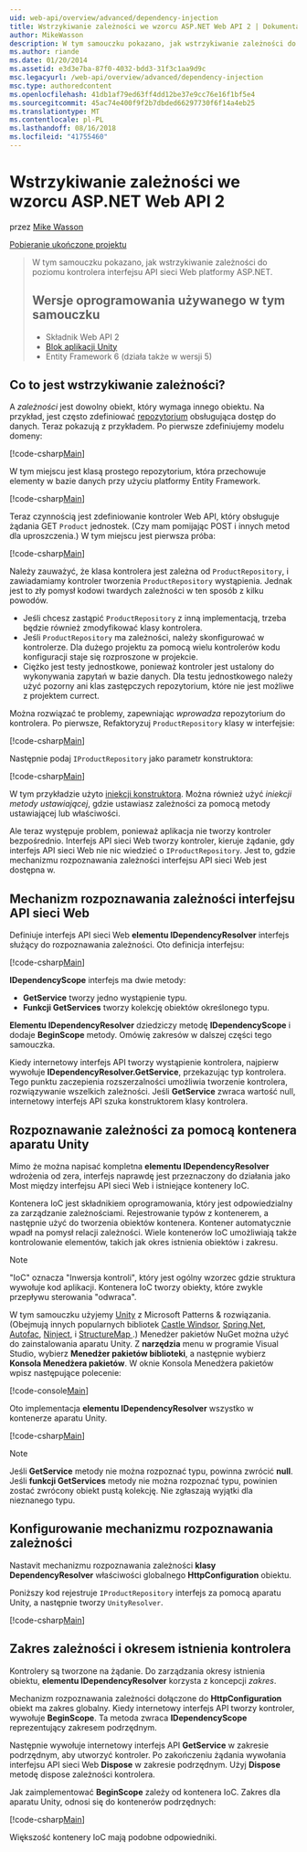 ```yaml
---
uid: web-api/overview/advanced/dependency-injection
title: Wstrzykiwanie zależności we wzorcu ASP.NET Web API 2 | Dokumentacja firmy Microsoft
author: MikeWasson
description: W tym samouczku pokazano, jak wstrzykiwanie zależności do poziomu kontrolera interfejsu API sieci Web platformy ASP.NET. Wersje oprogramowania używanych w samouczek zablokowanych witryn sieci Web API 2 Unity aplikacji...
ms.author: riande
ms.date: 01/20/2014
ms.assetid: e3d3e7ba-87f0-4032-bdd3-31f3c1aa9d9c
msc.legacyurl: /web-api/overview/advanced/dependency-injection
msc.type: authoredcontent
ms.openlocfilehash: 41db1af79ed63ff4dd12be37e9cc76e16f1bf5e4
ms.sourcegitcommit: 45ac74e400f9f2b7dbded66297730f6f14a4eb25
ms.translationtype: MT
ms.contentlocale: pl-PL
ms.lasthandoff: 08/16/2018
ms.locfileid: "41755460"
---
```

<a name="dependency-injection-in-aspnet-web-api-2"></a>Wstrzykiwanie zależności we wzorcu ASP.NET Web API 2
====================
przez [Mike Wasson](https://github.com/MikeWasson)

[Pobieranie ukończone projektu](http://code.msdn.microsoft.com/ASP-NET-Web-API-Tutorial-468ee148)

> W tym samouczku pokazano, jak wstrzykiwanie zależności do poziomu kontrolera interfejsu API sieci Web platformy ASP.NET.
> 
> ## <a name="software-versions-used-in-the-tutorial"></a>Wersje oprogramowania używanego w tym samouczku
> 
> 
> - Składnik Web API 2
> - [Blok aplikacji Unity](https://www.nuget.org/packages/Unity/)
> - Entity Framework 6 (działa także w wersji 5)


## <a name="what-is-dependency-injection"></a>Co to jest wstrzykiwanie zależności?

A *zależności* jest dowolny obiekt, który wymaga innego obiektu. Na przykład, jest często zdefiniować [repozytorium](http://martinfowler.com/eaaCatalog/repository.html) obsługująca dostęp do danych. Teraz pokazują z przykładem. Po pierwsze zdefiniujemy modelu domeny:

[!code-csharp[Main](dependency-injection/samples/sample1.cs)]

W tym miejscu jest klasą prostego repozytorium, która przechowuje elementy w bazie danych przy użyciu platformy Entity Framework.

[!code-csharp[Main](dependency-injection/samples/sample2.cs)]

Teraz czynnością jest zdefiniowanie kontroler Web API, który obsługuje żądania GET `Product` jednostek. (Czy mam pomijając POST i innych metod dla uproszczenia.) W tym miejscu jest pierwsza próba:

[!code-csharp[Main](dependency-injection/samples/sample3.cs)]

Należy zauważyć, że klasa kontrolera jest zależna od `ProductRepository`, i zawiadamiamy kontroler tworzenia `ProductRepository` wystąpienia. Jednak jest to zły pomysł kodowi twardych zależności w ten sposób z kilku powodów.

- Jeśli chcesz zastąpić `ProductRepository` z inną implementacją, trzeba będzie również zmodyfikować klasy kontrolera.
- Jeśli `ProductRepository` ma zależności, należy skonfigurować w kontrolerze. Dla dużego projektu za pomocą wielu kontrolerów kodu konfiguracji staje się rozproszone w projekcie.
- Ciężko jest testy jednostkowe, ponieważ kontroler jest ustalony do wykonywania zapytań w bazie danych. Dla testu jednostkowego należy użyć pozorny ani klas zastępczych repozytorium, które nie jest możliwe z projektem currect.

Można rozwiązać te problemy, zapewniając *wprowadza* repozytorium do kontrolera. Po pierwsze, Refaktoryzuj `ProductRepository` klasy w interfejsie:

[!code-csharp[Main](dependency-injection/samples/sample4.cs)]

Następnie podaj `IProductRepository` jako parametr konstruktora:

[!code-csharp[Main](dependency-injection/samples/sample5.cs)]

W tym przykładzie użyto [iniekcji konstruktora](http://www.martinfowler.com/articles/injection.html#FormsOfDependencyInjection). Można również użyć *iniekcji metody ustawiającej*, gdzie ustawiasz zależności za pomocą metody ustawiającej lub właściwości.

Ale teraz występuje problem, ponieważ aplikacja nie tworzy kontroler bezpośrednio. Interfejs API sieci Web tworzy kontroler, kieruje żądanie, gdy interfejs API sieci Web nie nic wiedzieć o `IProductRepository`. Jest to, gdzie mechanizmu rozpoznawania zależności interfejsu API sieci Web jest dostępna w.

## <a name="the-web-api-dependency-resolver"></a>Mechanizm rozpoznawania zależności interfejsu API sieci Web

Definiuje interfejs API sieci Web **elementu IDependencyResolver** interfejs służący do rozpoznawania zależności. Oto definicja interfejsu:

[!code-csharp[Main](dependency-injection/samples/sample6.cs)]

**IDependencyScope** interfejs ma dwie metody:

- **GetService** tworzy jedno wystąpienie typu.
- **Funkcji GetServices** tworzy kolekcję obiektów określonego typu.

**Elementu IDependencyResolver** dziedziczy metodę **IDependencyScope** i dodaje **BeginScope** metody. Omówię zakresów w dalszej części tego samouczka.

Kiedy internetowy interfejs API tworzy wystąpienie kontrolera, najpierw wywołuje **IDependencyResolver.GetService**, przekazując typ kontrolera. Tego punktu zaczepienia rozszerzalności umożliwia tworzenie kontrolera, rozwiązywanie wszelkich zależności. Jeśli **GetService** zwraca wartość null, internetowy interfejs API szuka konstruktorem klasy kontrolera.

## <a name="dependency-resolution-with-the-unity-container"></a>Rozpoznawanie zależności za pomocą kontenera aparatu Unity

Mimo że można napisać kompletna **elementu IDependencyResolver** wdrożenia od zera, interfejs naprawdę jest przeznaczony do działania jako Most między interfejsu API sieci Web i istniejące kontenery IoC.

Kontenera IoC jest składnikiem oprogramowania, który jest odpowiedzialny za zarządzanie zależnościami. Rejestrowanie typów z kontenerem, a następnie użyć do tworzenia obiektów kontenera. Kontener automatycznie wpadł na pomysł relacji zależności. Wiele kontenerów IoC umożliwiają także kontrolowanie elementów, takich jak okres istnienia obiektów i zakresu.

> [!NOTE]
> "IoC" oznacza "Inwersja kontroli", który jest ogólny wzorzec gdzie struktura wywołuje kod aplikacji. Kontenera IoC tworzy obiekty, które zwykle przepływu sterowania "odwraca".


W tym samouczku użyjemy [Unity](https://msdn.microsoft.com/library/ff647202.aspx) z Microsoft Patterns &amp; rozwiązania. (Obejmują innych popularnych bibliotek [Castle Windsor](http://www.castleproject.org/), [Spring.Net](http://www.springframework.net/), [Autofac](https://code.google.com/p/autofac/), [Ninject](http://www.ninject.org/), i [StructureMap ](http://docs.structuremap.net/).) Menedżer pakietów NuGet można użyć do zainstalowania aparatu Unity. Z **narzędzia** menu w programie Visual Studio, wybierz **Menedżer pakietów biblioteki**, a następnie wybierz **Konsola Menedżera pakietów**. W oknie Konsola Menedżera pakietów wpisz następujące polecenie:

[!code-console[Main](dependency-injection/samples/sample7.cmd)]

Oto implementacja **elementu IDependencyResolver** wszystko w kontenerze aparatu Unity.

[!code-csharp[Main](dependency-injection/samples/sample8.cs)]

> [!NOTE]
> Jeśli **GetService** metody nie można rozpoznać typu, powinna zwrócić **null**. Jeśli **funkcji GetServices** metody nie można rozpoznać typu, powinien zostać zwrócony obiekt pustą kolekcję. Nie zgłaszają wyjątki dla nieznanego typu.


## <a name="configuring-the-dependency-resolver"></a>Konfigurowanie mechanizmu rozpoznawania zależności

Nastavit mechanizmu rozpoznawania zależności **klasy DependencyResolver** właściwości globalnego **HttpConfiguration** obiektu.

Poniższy kod rejestruje `IProductRepository` interfejs za pomocą aparatu Unity, a następnie tworzy `UnityResolver`.

[!code-csharp[Main](dependency-injection/samples/sample9.cs)]

## <a name="dependency-scope-and-controller-lifetime"></a>Zakres zależności i okresem istnienia kontrolera

Kontrolery są tworzone na żądanie. Do zarządzania okresy istnienia obiektu, **elementu IDependencyResolver** korzysta z koncepcji *zakres*.

Mechanizm rozpoznawania zależności dołączone do **HttpConfiguration** obiekt ma zakres globalny. Kiedy internetowy interfejs API tworzy kontroler, wywołuje **BeginScope**. Ta metoda zwraca **IDependencyScope** reprezentujący zakresem podrzędnym.

Następnie wywołuje internetowy interfejs API **GetService** w zakresie podrzędnym, aby utworzyć kontroler. Po zakończeniu żądania wywołania interfejsu API sieci Web **Dispose** w zakresie podrzędnym. Użyj **Dispose** metodę dispose zależności kontrolera.

Jak zaimplementować **BeginScope** zależy od kontenera IoC. Zakres dla aparatu Unity, odnosi się do kontenerów podrzędnych:

[!code-csharp[Main](dependency-injection/samples/sample10.cs)]

Większość kontenery IoC mają podobne odpowiedniki.
